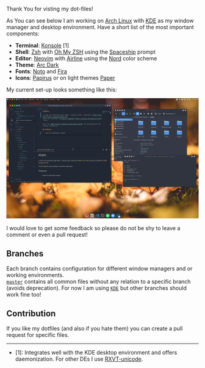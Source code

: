 Thank You for visting my dot-files!

As You can see below I am working on [Arch Linux](http://archlinux.org/) with [KDE](https://www.kde.org/) as my window manager and desktop environment. Have a short list of the most important components:

- **Terminal**: [Konsole](https://konsole.kde.org/) [1]
- **Shell**: [Zsh](https://www.zsh.org/) with [Oh My ZSH](https://ohmyz.sh/) using the [Spaceship](https://github.com/denysdovhan/spaceship-prompt) prompt
- **Editor**: [Neovim](https://www.vim.org/) with [Airline](https://github.com/vim-airline/vim-airline) using the [Nord](https://github.com/arcticicestudio/nord-vim) color scheme
- **Theme**: [Arc Dark](https://github.com/NicoHood/arc-theme)
- **Fonts**: [Noto](https://www.google.com/get/noto/) and [Fira](https://mozilla.github.io/Fira/)
- **Icons**: [Papirus](https://github.com/PapirusDevelopmentTeam/papirus-icon-theme) or on light
  themes [Paper](https://github.com/snwh/paper-icon-theme)

My current set-up looks something like this:

![screen-shot](screenshot.png)

I would love to get some feedback so please do not be shy to leave a comment or even a pull request!

## Branches

Each branch contains configuration for different window managers and or working environments. <br />
[`master`](https://github.com/re1/dotfiles) contains all common files without any relation to a specific branch (avoids deprecation). For now I am using [`KDE`](https://github.com/re1/dotfiles/tree/kde) but other branches should work fine too!

## Contribution

If you like my dotfiles (and also if you hate them) you can create a pull request for specific files.

---

- [1]: Integrates well with the KDE desktop environment and offers daemonization.
  For other DEs I use [RXVT-unicode](http://software.schmorp.de/pkg/rxvt-unicode.html).
